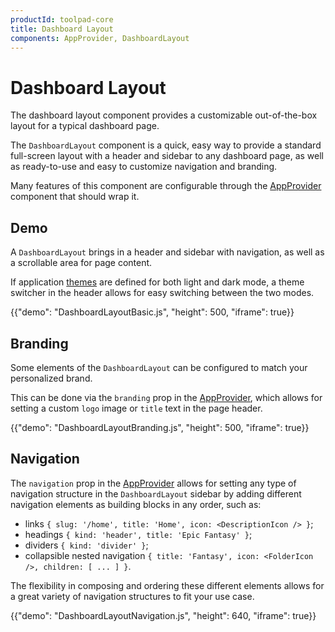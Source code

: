 ```yaml
---
productId: toolpad-core
title: Dashboard Layout
components: AppProvider, DashboardLayout
---
```


# Dashboard Layout

<p class="description">The dashboard layout component provides a customizable out-of-the-box layout for a typical dashboard page.</p>

The `DashboardLayout` component is a quick, easy way to provide a standard full-screen layout with a header and sidebar to any dashboard page, as well as ready-to-use and easy to customize navigation and branding.

Many features of this component are configurable through the [AppProvider](https://mui.com/toolpad/core/react-app-provider/) component that should wrap it.

## Demo

A `DashboardLayout` brings in a header and sidebar with navigation, as well as a scrollable area for page content.

If application [themes](https://mui.com/toolpad/core/react-app-provider/#theming) are defined for both light and dark mode, a theme switcher in the header allows for easy switching between the two modes.

{{"demo": "DashboardLayoutBasic.js", "height": 500, "iframe": true}}

## Branding

Some elements of the `DashboardLayout` can be configured to match your personalized brand.

This can be done via the `branding` prop in the [AppProvider](https://mui.com/toolpad/core/react-app-provider/), which allows for setting a custom `logo` image or `title` text in the page header.

{{"demo": "DashboardLayoutBranding.js", "height": 500, "iframe": true}}

## Navigation

The `navigation` prop in the [AppProvider](https://mui.com/toolpad/core/react-app-provider/) allows for setting any type of navigation structure in the `DashboardLayout` sidebar by adding different navigation elements as building blocks in any order, such as:

- links `{ slug: '/home', title: 'Home', icon: <DescriptionIcon /> }`;
- headings `{ kind: 'header', title: 'Epic Fantasy' }`;
- dividers `{ kind: 'divider' }`;
- collapsible nested navigation `{ title: 'Fantasy', icon: <FolderIcon />, children: [ ... ] }`.

The flexibility in composing and ordering these different elements allows for a great variety of navigation structures to fit your use case.

{{"demo": "DashboardLayoutNavigation.js", "height": 640, "iframe": true}}
